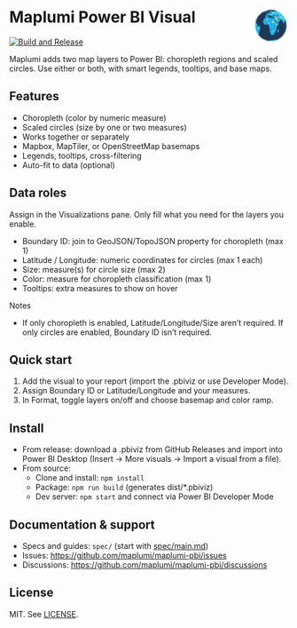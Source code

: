 # Maplumi Power BI Visual <img src="assets/icon.png" alt="Maplumi Visual Icon" width="64" height="64" align="right">

[![Build and Release](https://github.com/maplumi/maplumi-pbi/actions/workflows/build.yml/badge.svg?branch=main)](https://github.com/maplumi/maplumi-pbi/actions/workflows/build.yml)

Maplumi adds two map layers to Power BI: choropleth regions and scaled circles. Use either or both, with smart legends, tooltips, and base maps.

## Features
- Choropleth (color by numeric measure)
- Scaled circles (size by one or two measures)
- Works together or separately
- Mapbox, MapTiler, or OpenStreetMap basemaps
- Legends, tooltips, cross-filtering
- Auto-fit to data (optional)

## Data roles
Assign in the Visualizations pane. Only fill what you need for the layers you enable.
- Boundary ID: join to GeoJSON/TopoJSON property for choropleth (max 1)
- Latitude / Longitude: numeric coordinates for circles (max 1 each)
- Size: measure(s) for circle size (max 2)
- Color: measure for choropleth classification (max 1)
- Tooltips: extra measures to show on hover

Notes
- If only choropleth is enabled, Latitude/Longitude/Size aren’t required. If only circles are enabled, Boundary ID isn’t required.

## Quick start
1) Add the visual to your report (import the .pbiviz or use Developer Mode).
2) Assign Boundary ID or Latitude/Longitude and your measures.
3) In Format, toggle layers on/off and choose basemap and color ramp.

## Install
- From release: download a .pbiviz from GitHub Releases and import into Power BI Desktop (Insert → More visuals → Import a visual from a file).
- From source:
	- Clone and install: `npm install`
	- Package: `npm run build` (generates dist/*.pbiviz)
	- Dev server: `npm start` and connect via Power BI Developer Mode

## Documentation & support
- Specs and guides: `spec/` (start with [spec/main.md](spec/main.md))
- Issues: https://github.com/maplumi/maplumi-pbi/issues
- Discussions: https://github.com/maplumi/maplumi-pbi/discussions

## License
MIT. See [LICENSE](LICENSE).